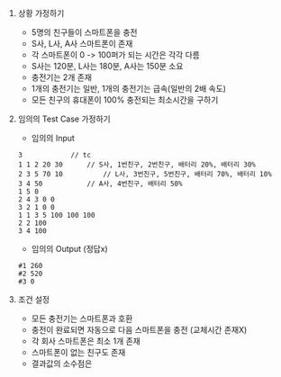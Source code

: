 1. 상황 가정하기

   - 5명의 친구들이 스마트폰을 충전
   - S사, L사, A사 스마트폰이 존재
   - 각 스마트폰이 0 -> 100퍼가 되는 시간은 각각 다름
   - S사는 120분, L사는 180분, A사는 150분 소요 
   - 충전기는 2개 존재
   - 1개의 충전기는 일반, 1개의 충전기는 급속(일반의 2배 속도)
   - 모든 친구의 휴대폰이 100% 충전되는 최소시간을 구하기

2. 임의의 Test Case 가정하기

   - 임의의 Input

   ```
   3			// tc 
   1 1 2 20 30		// S사, 1번친구, 2번친구, 배터리 20%, 배터리 30%
   2 3 5 70 10 	        // L사, 3번친구, 5번친구, 배터리 70%, 배터리 10%
   3 4 50			// A사, 4번친구, 배터리 50%
   1 5 0
   2 4 3 0 0
   3 2 1 0 0
   1 1 3 5 100 100 100
   2 2 100
   3 4 100
   ```

   - 임의의 Output (정답x)

   ```
   #1 260
   #2 520
   #3 0
   ```

3. 조건 설정

   - 모든 충전기는 스마트폰과 호환
   - 충전이 완료되면 자동으로 다음 스마트폰을 충전 (교체시간 존재X)
   - 각 회사 스마트폰은 최소 1개 존재
   - 스마트폰이 없는 친구도 존재
   - 결과값의 소수점은 
